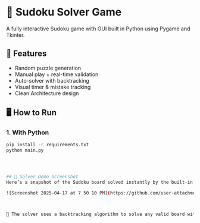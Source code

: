 # 🧩 Sudoku Solver Game

A fully interactive Sudoku game with GUI built in Python using Pygame and Tkinter.

## 🚀 Features
- Random puzzle generation
- Manual play + real-time validation
- Auto-solver with backtracking
- Visual timer & mistake tracking
- Clean Architecture design

## 🖥️ How to Run

### 1. With Python
```bash
pip install -r requirements.txt
python main.py




## 📸 Solver Demo Screenshot
Here’s a snapshot of the Sudoku board solved instantly by the built-in solver:

![Screenshot 2025-04-17 at 7 50 10 PM](https://github.com/user-attachments/assets/9dea51a4-0edc-4e36-95b4-e362bdb22662)



🧠 The solver uses a backtracking algorithm to solve any valid board within milliseconds!
